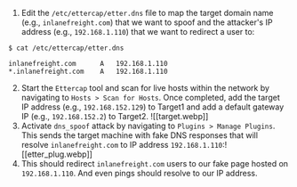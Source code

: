 1. Edit the `/etc/ettercap/etter.dns` file to map the target domain name (e.g., `inlanefreight.com`) that we want to spoof and the attacker's IP address (e.g., `192.168.1.110`) that we want to redirect a user to:
```shell-session
$ cat /etc/ettercap/etter.dns

inlanefreight.com      A   192.168.1.110
*.inlanefreight.com    A   192.168.1.110
```
2. Start the `Ettercap` tool and scan for live hosts within the network by navigating to `Hosts > Scan for Hosts`. Once completed, add the target IP address (e.g., `192.168.152.129`) to Target1 and add a default gateway IP (e.g., `192.168.152.2`) to Target2. ![[target.webp]]
3. Activate `dns_spoof` attack by navigating to `Plugins > Manage Plugins`. This sends the target machine with fake DNS responses that will resolve `inlanefreight.com` to IP address `192.168.1.110`:![[etter_plug.webp]]
4. This should redirect `inlanefreight.com` users to our fake page hosted on `192.168.1.110`. And even pings should resolve to our IP address.